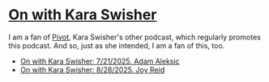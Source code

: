 # [On with Kara Swisher](https://podcastindex.org/podcast/5665900)

I am a fan of [Pivot], Kara Swisher's other podcast, which regularly promotes this podcast. And so, just as she intended, I am a fan of this, too.

[Pivot]: pivot.md

* [On with Kara Swisher: 7/21/2025. Adam Aleksic](../2025/09/27/on-with-kara-swisher-2025-07-21-adam-aleksic.md)
* [On with Kara Swisher: 8/28/2025. Joy Reid](../2025/09/29/on-with-kara-swisher-2025-08-28-joy-reid.md)
